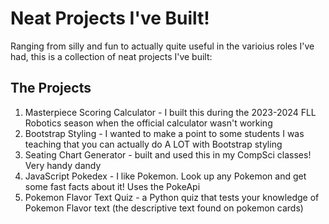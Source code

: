 # Neat Projects I've Built!

Ranging from silly and fun to actually quite useful in the varioius roles I've had, this is a collection of neat projects I've built:

## The Projects

1. Masterpiece Scoring Calculator - I built this during the 2023-2024 FLL Robotics season when the official calculator wasn't working
2. Bootstrap Styling - I wanted to make a point to some students I was teaching that you can actually do A LOT with Bootstrap styling
3. Seating Chart Generator - built and used this in my CompSci classes! Very handy dandy
4. JavaScript Pokedex - I like Pokemon. Look up any Pokemon and get some fast facts about it! Uses the PokeApi
5. Pokemon Flavor Text Quiz - a Python quiz that tests your knowledge of Pokemon Flavor text (the descriptive text found on pokemon cards)
